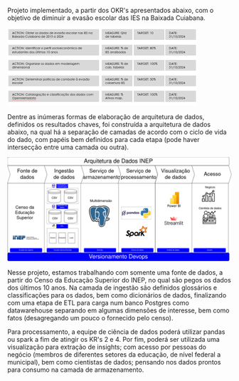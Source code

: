 Projeto implementado, a partir dos OKR's apresentados abaixo,
com o objetivo de diminuir a evasão escolar das IES na Baixada Cuiabana.

![Key Results do Objetivo de diminuição da evasão escolar das IES na Baixada Cuiabana](/images/KeyResults.png)

Dentre as inúmeras formas de elaboração de arquitetura de dados, definidos os resultados chaves, foi construída a arquitetura de dados abaixo, na qual há a separação de camadas de acordo com o ciclo de vida do dado, com papéis bem definidos para cada etapa (pode haver intersecção entre uma camada ou outra).

![Imagem da arquitetura](/images/Arquitetura%20de%20Dados%20INEP.drawio.png)

Nesse projeto, estamos trabalhando com somente uma fonte de dados, a partir do Censo da Educação Superior do INEP, no qual são pegos os dados dos últimos 10 anos. Na camada de ingestão são definidos glossários e classificações para os dados, bem como dicionários de dados, finalizando com uma etapa de ETL para carga num banco Postgres como datawarehouse separando em algumas dimensões de interesse, bem como fatos (desagregando um pouco o fornecido pelo censo).

Para processamento, a equipe de ciência de dados poderá utilizar pandas ou spark a fim de atingir os KR's 2 e 4. Por fim, poderá ser utilizada uma visualização para extração de insights; com acesso por pessoas do negócio (membros de diferentes setores da educação, de nível federal a municipal), bem como cientistas de dados; pensando nos dados prontos para consumo na camada de armazenamento.
